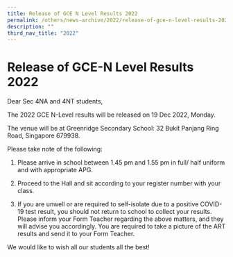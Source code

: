 ```yaml
---
title: Release of GCE N Level Results 2022
permalink: /others/news-archive/2022/release-of-gce-n-level-results-2022/
description: ""
third_nav_title: "2022"
---
```


# **Release of GCE-N Level Results 2022**

Dear Sec 4NA and 4NT students,

The 2022 GCE N-Level results will be released on 19 Dec 2022, Monday. 

The venue will be at Greenridge Secondary School: 32 Bukit Panjang Ring Road, Singapore 679938.

Please take note of the following:

1. Please arrive in school between 1.45 pm and 1.55 pm in full/ half uniform and with appropriate APG.

2. Proceed to the Hall and sit according to your register number with your class.

3. If you are unwell or are required to self-isolate due to a positive COVID-19 test result, you should not return to school to collect your results. Please inform your Form Teacher regarding the above matters, and they will advise you accordingly. You are required to take a picture of the ART results and send it to your Form Teacher.

We would like to wish all our students all the best!